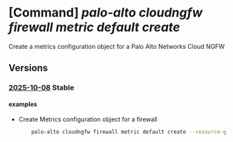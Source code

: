 # [Command] _palo-alto cloudngfw firewall metric default create_

Create a metrics configuration object for a Palo Alto Networks Cloud NGFW

## Versions

### [2025-10-08](/Resources/mgmt-plane/L3N1YnNjcmlwdGlvbnMve30vcmVzb3VyY2Vncm91cHMve30vcHJvdmlkZXJzL3BhbG9hbHRvbmV0d29ya3MuY2xvdWRuZ2Z3L2ZpcmV3YWxscy97fS9tZXRyaWNzL2RlZmF1bHQ=/2025-10-08.xml) **Stable**

<!-- mgmt-plane /subscriptions/{}/resourcegroups/{}/providers/paloaltonetworks.cloudngfw/firewalls/{}/metrics/default 2025-10-08 -->

#### examples

- Create Metrics configuration object for a firewall
    ```bash
        palo-alto cloudngfw firewall metric default create --resource-group MyResourceGroup --firewall-name MyCloudngfwFirewall --application-insights-connection-string "InstrumentationKey=xxxx;IngestionEndpoint=https://xxxx-x.xx.xxxxx.xxxxx.com/;LiveEndpoint=https://xxxxx.com/;ApplicationId=xxxxx" --application-insights-resource-id "/subscriptions/00000000-0000-0000-0000-000000000000/resourceGroups/MyAppInsightsResourceGroup/providers/microsoft.insights/components/MyAppInsightsName"
    ```
